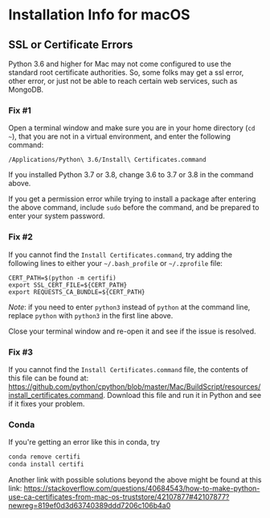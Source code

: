 # Installation Info for macOS

## SSL or Certificate Errors
Python 3.6 and higher for Mac may not come configured to use the 
standard root certificate authorities.  So, some folks may get a ssl error, 
other error, or just not be able to reach certain web services, such as 
MongoDB. 

### Fix #1

Open a terminal window and make sure you are in your home
directory (`cd ~`), that you are not in a virtual environment, and enter the 
following command:

```
/Applications/Python\ 3.6/Install\ Certificates.command
```

If you installed Python 3.7 or 3.8, change 3.6 to 3.7 or 3.8 in the command 
above.

If you get a permission error while trying to install a package after entering
the above command, include `sudo` before the command, and be prepared to enter
your system password.


### Fix #2

If you cannot find the `Install Certificates.command`, try adding the 
following lines to either your `~/.bash_profile` or `~/.zprofile` file:

```
CERT_PATH=$(python -m certifi)
export SSL_CERT_FILE=${CERT_PATH}
export REQUESTS_CA_BUNDLE=${CERT_PATH}
```
_Note_: if you need to enter `python3` instead of `python` at the command line,
replace `python` with `python3` in the first line above.

Close your terminal window and re-open it and see if the issue is resolved.


### Fix #3
If you cannot find the `Install Certificates.command` file, the contents of
this file can be found at:
<https://github.com/python/cpython/blob/master/Mac/BuildScript/resources/install_certificates.command>.
Download this file and run it in Python and see if it fixes your problem.

### Conda

If you're getting an error like this in conda, try 
```sh
conda remove certifi
conda install certifi
```

Another link with possible solutions beyond the above might be found at this
link:
<https://stackoverflow.com/questions/40684543/how-to-make-python-use-ca-certificates-from-mac-os-truststore/42107877#42107877?newreg=819ef0d3d63740389ddd7206c106b4a0>
